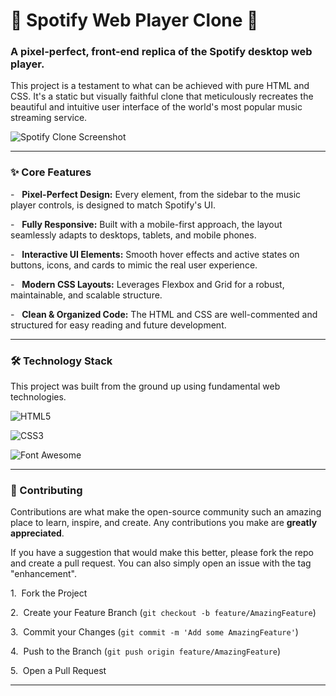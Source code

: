 # 🎵 Spotify Web Player Clone 🎵



### A pixel-perfect, front-end replica of the Spotify desktop web player.



This project is a testament to what can be achieved with pure HTML and CSS. It's a static but visually faithful clone that meticulously recreates the beautiful and intuitive user interface of the world's most popular music streaming service.



![Spotify Clone Screenshot](https://github.com/user-attachments/assets/24907df0-0819-4f8e-a021-1c25f69a6c70)





---



### ✨ Core Features



-   **Pixel-Perfect Design:** Every element, from the sidebar to the music player controls, is designed to match Spotify's UI.

-   **Fully Responsive:** Built with a mobile-first approach, the layout seamlessly adapts to desktops, tablets, and mobile phones.

-   **Interactive UI Elements:** Smooth hover effects and active states on buttons, icons, and cards to mimic the real user experience.

-   **Modern CSS Layouts:** Leverages Flexbox and Grid for a robust, maintainable, and scalable structure.

-   **Clean & Organized Code:** The HTML and CSS are well-commented and structured for easy reading and future development.



---



### 🛠️ Technology Stack



This project was built from the ground up using fundamental web technologies.



![HTML5](https://img.shields.io/badge/HTML5-E34F26?style=for-the-badge&logo=html5&logoColor=white)

![CSS3](https://img.shields.io/badge/CSS3-1572B6?style=for-the-badge&logo=css3&logoColor=white)

![Font Awesome](https://img.shields.io/badge/Font_Awesome-528DD7?style=for-the-badge&logo=fontawesome&logoColor=white)



---









### 🤝 Contributing



Contributions are what make the open-source community such an amazing place to learn, inspire, and create. Any contributions you make are **greatly appreciated**.



If you have a suggestion that would make this better, please fork the repo and create a pull request. You can also simply open an issue with the tag "enhancement".



1.  Fork the Project

2.  Create your Feature Branch (`git checkout -b feature/AmazingFeature`)

3.  Commit your Changes (`git commit -m 'Add some AmazingFeature'`)

4.  Push to the Branch (`git push origin feature/AmazingFeature`)

5.  Open a Pull Request



---

